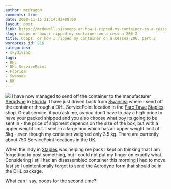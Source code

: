 ```yaml
---
author: mcdragon
comments: true
date: 2008-11-15 21:14:42+00:00
layout: post
link: https://mcdowell.si/ooops-or-how-i-ripped-my-container-on-a-cessna-206-2-816.html
slug: ooops-or-how-i-ripped-my-container-on-a-cessna-206-2
title: Ooops, or how I ripped my container on a Cessna 206, part 2
wordpress_id: 816
categories:
- skydiving
tags:
- DHL
- DHL ServicePoint
- Florida
- Swansea
- UK
---
```


![](https://img.mcdowell.si/2008/08/Aerodyne_Icon_Martin_01-1.jpg)
I have now managed to send off the container to the manufacturer [Aerodyne](https://www.flyaerodyne.com/) in [Florida](https://en.wikipedia.org/wiki/Florida). I have just driven back from [Swansea](https://en.wikipedia.org/wiki/Swansea) where I send off the container through a DHL ServicePoint location in the [Parc Tawe](https://en.wikipedia.org/wiki/Parc_Tawe) [Staples](https://www.staples.co.uk/) shop. Great service, if you ask me, as you don't have to pay a high price to have your packed shipped and you also choose what boy its going to be sent in - the price of shipment depends on the size of the box, but with a upper weight limit. I sent in a large box which has an upper weight limit of 5kg - even though my container weighed only 3.5 kg. There are currently about 750 ServicePoint locations in the UK.

When the lady in [Staples](https://en.wikipedia.org/wiki/Staples_Inc.) was helping me pack I kept on thinking that I am forgetting to post something, but I could not put my finger on exactly what. Considering I still had an disassembled container this morning I had to move fast so I unintentionally forgot to send the Aerodyne form that should be in the DHL package.

What can I say, ooops for the second time?
